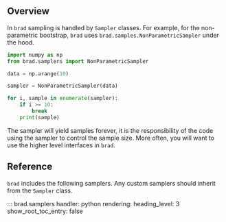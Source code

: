 ## Overview

In `brad` sampling is handled by `Sampler` classes. For example, for the
non-parametric bootstrap, `brad` uses `brad.samples.NonParametricSampler` under
the hood.

```python
import numpy as np
from brad.samplers import NonParametricSampler

data = np.arange(10)

sampler = NonParametricSampler(data)

for i, sample in enumerate(sampler):
    if i >= 10:
        break
    print(sample)
```

The sampler will yield samples forever, it is the responsibility of the code
using the sampler to control the sample size. More often, you will want to use
the higher level interfaces in `brad`.

## Reference

`brad` includes the following samplers. Any custom samplers should inherit from
the `Sampler` class.

<!-- prettier-ignore-start -->
::: brad.samplers
    handler: python
    rendering:
      heading_level: 3
      show_root_toc_entry: false
<!-- prettier-ignore-end -->
